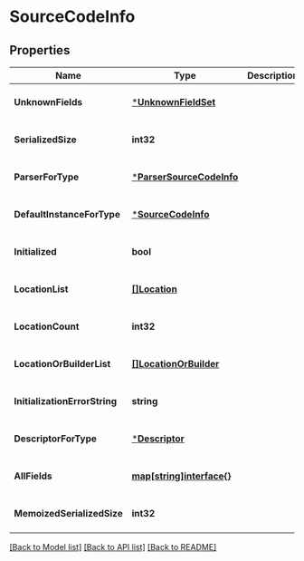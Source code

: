 # SourceCodeInfo

## Properties
Name | Type | Description | Notes
------------ | ------------- | ------------- | -------------
**UnknownFields** | [***UnknownFieldSet**](UnknownFieldSet.md) |  | [optional] [default to null]
**SerializedSize** | **int32** |  | [optional] [default to null]
**ParserForType** | [***ParserSourceCodeInfo**](ParserSourceCodeInfo.md) |  | [optional] [default to null]
**DefaultInstanceForType** | [***SourceCodeInfo**](SourceCodeInfo.md) |  | [optional] [default to null]
**Initialized** | **bool** |  | [optional] [default to null]
**LocationList** | [**[]Location**](Location.md) |  | [optional] [default to null]
**LocationCount** | **int32** |  | [optional] [default to null]
**LocationOrBuilderList** | [**[]LocationOrBuilder**](LocationOrBuilder.md) |  | [optional] [default to null]
**InitializationErrorString** | **string** |  | [optional] [default to null]
**DescriptorForType** | [***Descriptor**](Descriptor.md) |  | [optional] [default to null]
**AllFields** | [**map[string]interface{}**](interface{}.md) |  | [optional] [default to null]
**MemoizedSerializedSize** | **int32** |  | [optional] [default to null]

[[Back to Model list]](../README.md#documentation-for-models) [[Back to API list]](../README.md#documentation-for-api-endpoints) [[Back to README]](../README.md)

